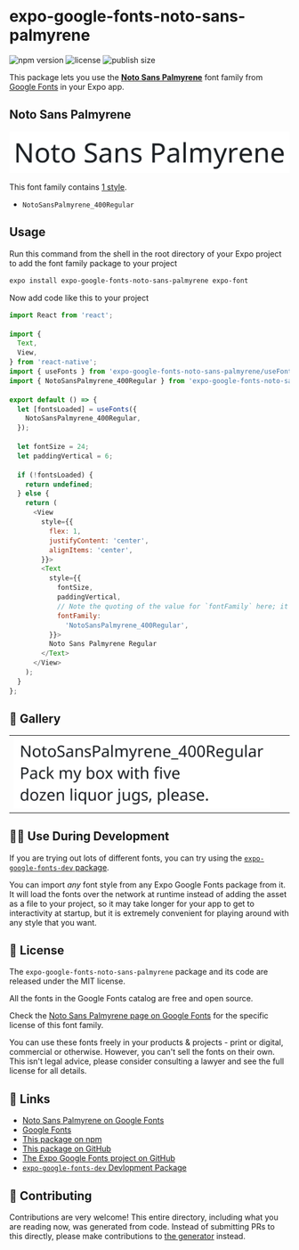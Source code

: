# expo-google-fonts-noto-sans-palmyrene

![npm version](https://flat.badgen.net/npm/v/expo-google-fonts-noto-sans-palmyrene)
![license](https://flat.badgen.net/github/license/expo/google-fonts)
![publish size](https://flat.badgen.net/packagephobia/install/expo-google-fonts-noto-sans-palmyrene)

This package lets you use the [**Noto Sans Palmyrene**](https://fonts.google.com/specimen/Noto+Sans+Palmyrene) font family from [Google Fonts](https://fonts.google.com/) in your Expo app.

## Noto Sans Palmyrene

![Noto Sans Palmyrene](./font-family.png)

This font family contains [1 style](#-gallery).

- `NotoSansPalmyrene_400Regular`

## Usage

Run this command from the shell in the root directory of your Expo project to add the font family package to your project
```sh
expo install expo-google-fonts-noto-sans-palmyrene expo-font
```

Now add code like this to your project
```js
import React from 'react';

import {
  Text,
  View,
} from 'react-native';
import { useFonts } from 'expo-google-fonts-noto-sans-palmyrene/useFonts';
import { NotoSansPalmyrene_400Regular } from 'expo-google-fonts-noto-sans-palmyrene/400Regular';

export default () => {
  let [fontsLoaded] = useFonts({
    NotoSansPalmyrene_400Regular,
  });

  let fontSize = 24;
  let paddingVertical = 6;

  if (!fontsLoaded) {
    return undefined;
  } else {
    return (
      <View
        style={{
          flex: 1,
          justifyContent: 'center',
          alignItems: 'center',
        }}>
        <Text
          style={{
            fontSize,
            paddingVertical,
            // Note the quoting of the value for `fontFamily` here; it expects a string!
            fontFamily:
              'NotoSansPalmyrene_400Regular',
          }}>
          Noto Sans Palmyrene Regular
        </Text>
      </View>
    );
  }
};

```

## 🔡 Gallery


||||
|-|-|-|
|![NotoSansPalmyrene_400Regular](.//400Regular/NotoSansPalmyrene_400Regular.ttf.png)||||


## 👩‍💻 Use During Development

If you are trying out lots of different fonts, you can try using the [`expo-google-fonts-dev` package](https://github.com/freeboub/google-fonts/tree/master/font-packages/dev#readme).

You can import *any* font style from any Expo Google Fonts package from it. It will load the fonts
over the network at runtime instead of adding the asset as a file to your project, so it may take longer
for your app to get to interactivity at startup, but it is extremely convenient
for playing around with any style that you want.

## 📖 License

The `expo-google-fonts-noto-sans-palmyrene` package and its code are released under the MIT license.

All the fonts in the Google Fonts catalog are free and open source.

Check the [Noto Sans Palmyrene page on Google Fonts](https://fonts.google.com/specimen/Noto+Sans+Palmyrene) for the specific license of this font family.

You can use these fonts freely in your products & projects - print or digital, commercial or otherwise. However, you can't sell the fonts on their own. This isn't legal advice, please consider consulting a lawyer and see the full license for all details.

## 🔗 Links

- [Noto Sans Palmyrene on Google Fonts](https://fonts.google.com/specimen/Noto+Sans+Palmyrene)
- [Google Fonts](https://fonts.google.com/)
- [This package on npm](https://www.npmjs.com/package/expo-google-fonts-noto-sans-palmyrene)
- [This package on GitHub](https://github.com/freeboub/google-fonts/tree/master/font-packages/noto-sans-palmyrene)
- [The Expo Google Fonts project on GitHub](https://github.com/freeboub/google-fonts)
- [`expo-google-fonts-dev` Devlopment Package](https://github.com/freeboub/google-fonts/tree/master/font-packages/dev)

## 🤝 Contributing

Contributions are very welcome! This entire directory, including what you are reading now, was generated from code. Instead of submitting PRs to this directly, please make contributions to [the generator](https://github.com/freeboub/google-fonts/tree/master/packages/generator) instead.
